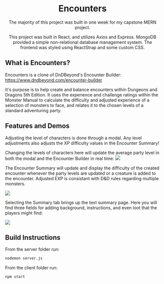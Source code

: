 <div align="center">
  
# Encounters

The majority of this project was built in one week for my capstone MERN project.

This project was built in React, and utilizes Axios and Express. 
MongoDB provided a simple non-relational database management system.
The frontend was styled using ReactStrap and some custom CSS.
  
</div>

## What is Encounters?

Encounters is a clone of DnDBeyond's Encounter Builder: https://www.dndbeyond.com/encounter-builder

It's purpose is to help create and balance encounters within Dungeons and Dragons 5th Edition. 
It uses the experience and challenge ratings within the Monster Manual to calculate the difficulty and adjusted experience of a selection of monsters to face, and relates it to the chosen levels of a standard adventuring party.

## Features and Demos

Adjusting the level of characters is done through a modal. Any level adjustments also adjusts the XP difficulty values in the Encounter Summary!

Changing the levels of characters here will update the average party level in both the modal and the Encounter Builder in real time:
![](EncounterModal.gif)

The Encounter Summary will update and display the difficulty of the created encounter whenever the party levels are updated or a creature is added to the encounter. Adjusted EXP is consistant with D&D rules regarding multiple monsters.

![](EncountersSummary.gif)

Selecting the Summary tab brings up the text summary page. Here you will find three fields for adding background, instructions, and even loot that the players might find:

![](EncountersTextSummary.gif)

## Build Instructions

From the server folder run:
```sh
nodemon server.js
```

From the client folder run:
```sh
npm start
```
